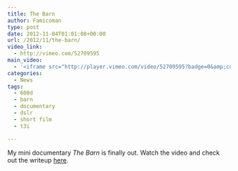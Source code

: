 ```yaml
---
title: The Barn
author: Famicoman
type: post
date: 2012-11-04T01:01:08+00:00
url: /2012/11/the-barn/
video_link:
  - http://vimeo.com/52709595
main_video:
  - '<iframe src="http://player.vimeo.com/video/52709595?badge=0&amp;color=ffffff" width="500" height="281" frameborder="0" webkitAllowFullScreen mozallowfullscreen allowFullScreen></iframe>'
categories:
  - News
tags:
  - 600d
  - barn
  - documentary
  - dslr
  - short film
  - t3i

---
```

My mini documentary _The Barn_ is finally out. Watch the video and check out the writeup [here][1].

 [1]: http://famicoman.com/2012/11/03/rethinking-video-part-three/ "Rethinking Video Part Three"